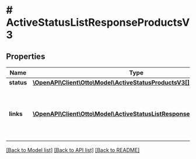 # # ActiveStatusListResponseProductsV3

## Properties

Name | Type | Description | Notes
------------ | ------------- | ------------- | -------------
**status** | [**\OpenAPI\Client\Otto\Model\ActiveStatusProductsV3[]**](ActiveStatusProductsV3.md) |  | [optional]
**links** | [**\OpenAPI\Client\Otto\Model\ActiveStatusListResponseLinkProductsV3[]**](ActiveStatusListResponseLinkProductsV3.md) | a list of links that can be used for pagination (among others). | [optional]

[[Back to Model list]](../../README.md#models) [[Back to API list]](../../README.md#endpoints) [[Back to README]](../../README.md)
